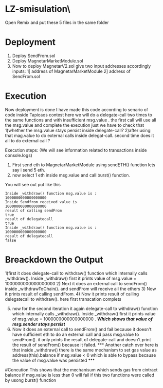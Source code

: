 # LZ-smisulation\
Open Remix and put these 5 files in the same folder

# Deployment
1) Deploy SendFrom.sol 
2) Deploy MagnetarMarketModule.sol 
3) Now to deploy MagnetarV2.sol give two input addresses accordingly 
        inputs: 1] address of MagnetarMarketModule
                 2] address of SendFrom.sol

# Execution 
Now deployment is done I have made this code according to senario of code inside Tapicaos contest
here we will do a delegate-call two times to the same functions and with insufficient msg.value . 
the first call will use all the msg.value and complete the execution just we have to check that 
1)whether the msg.value stays persist inside delegate-call?
2)after using that mag.value to do external calls inside delegat-call. second time does it all to do external call ?

Execution steps: (We will see information related to transactions inside console.logs)
1) First send eth to MagnetarMarketModule using sendETH() function lets say i send 5 eth.
2) now select 1 eth inside msg.value and call burst() function.

You will see out put like this 
```
Inside _withdraw() function msg.value is :
1000000000000000000
Inside Sendfrom received value is
1000000000000000000
result of calling sendFrom
true
result of delegatecall
true
Inside _withdraw() function msg.value is :
1000000000000000000
result of delegatecall
false
```
# Breackdown the Output
1)first it does delegate-call to withdraw() function which internally calls _withdraw(). Inside _withdraw() first it prints value of msg.value = 1000000000000000000
2) Next it does an external call to sendFrom() inside _withdrawToChain().  and sendFrom will receive all the ethers 
3) Now it prints result of calling sendFrom.
4) Now it prints result of calling delegatecall to withdraw(). here first transcation complets

5) now for the second iteration it again delegate-call to withdraw() function which internally calls _withdraw().
   Inside _withdraw() first it prints value of msg.value = 1000000000000000000 . ***Which shows that value of msg.sender stays persist***
6) Now it does an external call to sendFrom() and fail because it doesn't have sufficient eth to do an external call and pass msg.value to sendFrom(). it only prints the result of delegate-call and doesn't print the result of sendFrom() because it failed.
   *** Another catch over here is that inside _withdraw() there is the same mechanism to set gas value as address(this).balance if msg.value < 0 which is able to bypass because the value of msg.value was persisted ***

#Concution 
This shows that the mechanisum which sends gas from cintract balance if msg.value is less than 0 will fail if this two functions were called by usong burst() function 

